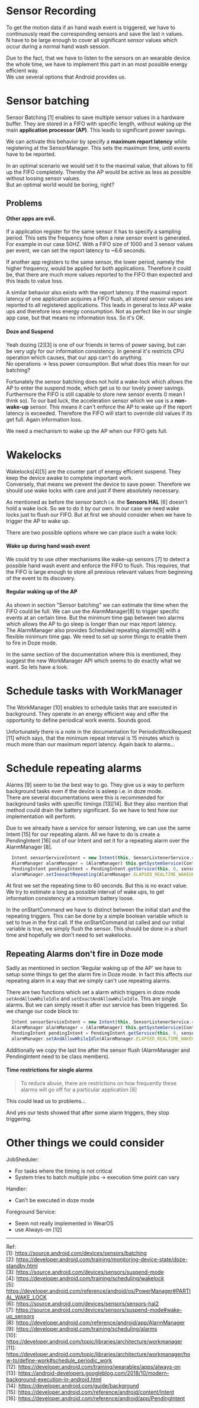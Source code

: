 # Sensor Recording
To get the motion data if an hand wash event is triggered, we have to continuously read the corresponding sensors and save the last n values.  
N have to be large enough to cover all significant sensor values which occur during a normal hand wash session.

Due to the fact, that we have to listen to the sensors on an wearable device the whole time, we have to implement this part in an most possible energy efficient way.  
We use several options that Android provides us.

# Sensor batching
Sensor Batching [1] enables to save multiple sensor values in a hardware buffer. They are stored in a FIFO with specific length, without waking up the main __application processor (AP)__. This leads to significant power savings.

We can activate this behavior by specify a __maximum report latency__ while registering at the SensorManager. This sets the maximum time, until events have to be reported.

In an optimal scenario we would set it to the maximal value, that allows to fill up the FIFO completely. Thereby the AP would be active as less as possible without loosing sensor values.  
But an optimal world would be boring, right?

## Problems
#### Other apps are evil.  
If a application register for the same sensor it has to specify a sampling period. This sets the frequency how often a new sensor event is generated.  
For example in our case 50HZ. With a FIFO size of 1000 and 3 sensor values per event, we can set the report latency to ~6.6 seconds. 

If another app registers to the same sensor, the lower period, namely the higher frequency, would be applied for both applications. Therefore it could be, that there are much more values reported to the FIFO than expected and this leads to value loss.

A similar behavior also exists with the report latency. If the maximal report latency of one application acquires a FIFO flush, all stored sensor values are reported to all registered applications. This leads in general to less AP  wake ups and therefore less energy consumption. Not as perfect like in our single app case, but that means no information loss. So it's OK.

#### Doze and Suspend
Yeah dozing [2][3] is one of our friends in terms of power saving, but can be very ugly for our information consistency. In general it's restricts CPU operation which causes, that our app can't do anything.  
No operations -> less power consumption. But what does this mean for our batching?

Fortunately the sensor batching does not hold a wake-lock which allows the AP to enter the suspend mode, which get us to our lovely power savings. Furthermore the FIFO is still capable to store new sensor events (I mean I think so).
To our bad luck, the acceleration sensor which we use is a __non-wake-up__ sensor. This means it can't enforce the AP to wake up if the report latency is exceeded. Therefore the FIFO will start to override old values if its get full. Again information loss.

We need a mechanism to wake up the AP when our FIFO gets full.

# Wakelocks
Wakelocks[4][5] are the counter part of energy efficient suspend. They keep the device awake to complete important work.  
Conversely, that means we prevent the device to save power. Therefore we should use wake locks with care and just if there absolutely necessary. 

As mentioned as before the sensor batch i.e. the __Sensors HAL__ [6] doesn't hold a wake lock. So we to do it by our own. 
In our case we need wake locks just to flush our FIFO. But at first we should consider when we have to trigger the AP to wake up.

There are two possible options where we can place such a wake lock:

#### Wake up during hand wash event
We could try to use other mechanisms like wake-up sensors [7] to detect a possible hand wash event and enforce the FIFO to flush. This requires, that the FIFO is large enough to store all previous relevant values from beginning of the event to its discovery.  

#### Regular waking up of the AP
As shown in section "Sensor batching" we can estimate the time when the FIFO could be full.
We can use the AlarmManager[8] to trigger specific events at an certain time. But the minimum time gap between two alarms which allows the AP to go sleep is longer than our max report latency.  
The AlarmManager also provides Scheduled repeating alarms[9] with a flexible minimum time gap. We need to set up some things to enable them to fire in Doze mode.

In the same section of the documentation where this is mentioned, they suggest the new WorkManager API which seems to do exactly what we want. So lets have a look.


# Schedule tasks with WorkManager
The WorkManager [10] enables to schedule tasks that are executed in background. They operate in an energy efficient way and offer the opportunity to define periodical work events. Sounds good.

Unfortunately there is a note in the documentation for PeriodicWorkRequest [11] which says, that the minimum repeat interval is 15 minutes which is much more than our maximum report latency. Again back to alarms...


# Schedule repeating alarms
Alarms [9] seem to be the best way to go. They give us a way to perform background tasks even if the device is asleep i.e. in doze mode.  
There are several documentations were this is recommended for background tasks with specific timings [13][14]. But they also mention that method could drain the battery significant. So we have to test how our implementation will perform.

Due to we already have a service for sensor listening, we can use the same Intent [15] for our repeating alarm. All we have to do is create a PendingIntent [16] out of our Intent and set it for a repeating alarm over the AlarmManager [8].

```javascript
  Intent sensorServiceIntent = new Intent(this, SensorListenerService.class);
  AlarmManager alarmManager = (AlarmManager) this.getSystemService(Context.ALARM_SERVICE);
  PendingIntent pendingIntent = PendingIntent.getService(this, 0, sensorServiceIntent, 0);
  alarmManager.setInexactRepeating(AlarmManager.ELAPSED_REALTIME_WAKEUP, SystemClock.elapsedRealtime() + 10 * 1000, 60 * 1000, pendingIntent);
```

At first we set the repeating time to 60 seconds. But this is no exact value. We try to estimate a long as possible interval of wake ups, to get information consistency at a minimum battery loose.

In the onStartCommand we have to distinct between the initial start and the repeating triggers. This can be done by a simple boolean variable which is set to true in the first call. If the onStartCommand ist called and our initial variable is true, we simply flush the sensor. This should be done in a short time and hopefully we don't need to set wakelocks.


## Repeating Alarms don't fire in Doze mode
Sadly as mentioned in section 'Regular waking up of the AP' we have to setup some things to get the alarm fire in Doze mode. In fact this affects our repeating alarm in a way that we simply can't use repeating alarms.

There are two functions which set a alarm which triggers in doze mode `setAndAllowWhileIdle` and `setExactAndAllowWhileIdle`. This are single alarms. But we can simply reset it after our service has been triggered. So we change our code block to:

```javascript
  Intent sensorServiceIntent = new Intent(this, SensorListenerService.class);
  AlarmManager alarmManager = (AlarmManager) this.getSystemService(Context.ALARM_SERVICE);
  PendingIntent pendingIntent = PendingIntent.getService(this, 0, sensorServiceIntent, 0);
  alarmManager.setAndAllowWhileIdle(AlarmManager.ELAPSED_REALTIME_WAKEUP, SystemClock.elapsedRealtime() + 60 * 1000, pendingIntent);
```

Additionally we copy the last line after the sensor flush (AlarmManager and PendingIntent need to be class members). 


#### Time restrictions for single alarms
> To reduce abuse, there are restrictions on how frequently these alarms will go off for a particular application [8]

This could lead us to problems...

And yes our tests showed that after some alarm triggers, they stop triggering.



# Other things we could consider
JobSheduler:
  - For tasks where the timing is not critical
  - System tries to batch multiple jobs -> execution time point can vary

Handler:
  - Can't be executed in doze mode

Foreground Service:
  - Seem not really implemented in WearOS 
  - use Always-on [12]

---------------------------------------------
Ref:  
[1]: https://source.android.com/devices/sensors/batching  
[2]: https://developer.android.com/training/monitoring-device-state/doze-standby.html  
[3]: https://source.android.com/devices/sensors/suspend-mode  
[4]: https://developer.android.com/training/scheduling/wakelock  
[5]: https://developer.android.com/reference/android/os/PowerManager#PARTIAL_WAKE_LOCK  
[6]: https://source.android.com/devices/sensors/sensors-hal2  
[7]: https://source.android.com/devices/sensors/suspend-mode#wake-up_sensors  
[8]: https://developer.android.com/reference/android/app/AlarmManager  
[9]: https://developer.android.com/training/scheduling/alarms  
[10]: https://developer.android.com/topic/libraries/architecture/workmanager  
[11]: https://developer.android.com/topic/libraries/architecture/workmanager/how-to/define-work#schedule_periodic_work  
[12]: https://developer.android.com/training/wearables/apps/always-on  
[13]: https://android-developers.googleblog.com/2018/10/modern-background-execution-in-android.html  
[14]: https://developer.android.com/guide/background  
[15]: https://developer.android.com/reference/android/content/Intent  
[16]: https://developer.android.com/reference/android/app/PendingIntent  





